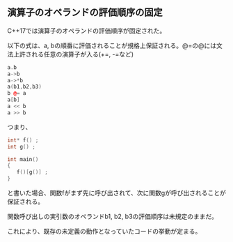 ## 演算子のオペランドの評価順序の固定

C++17では演算子のオペランドの評価順序が固定された。

以下の式は、a, bの順番に評価されることが規格上保証される。@=の@には文法上許される任意の演算子が入る(+=, -=など)

~~~c++
a.b
a->b
a->*b
a(b1,b2,b3)
b @= a
a[b]
a << b
a >> b
~~~

つまり、

~~~cpp
int* f() ;
int g() ;

int main()
{
   f()[g()] ; 
}
~~~

と書いた場合、関数fがまず先に呼び出されて、次に関数gが呼び出されることが保証される。

関数呼び出しの実引数のオペランドb1, b2, b3の評価順序は未規定のままだ。

これにより、既存の未定義の動作となっていたコードの挙動が定まる。
